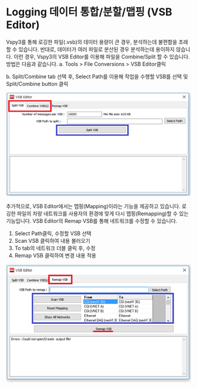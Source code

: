 # Logging 데이터 통합/분할/맵핑 (VSB Editor)

Vspy3를 통해 로깅한 파일(.vsb)의 데이터 용량이 큰 경우, 분석하는데 불편함을 초래할 수 있습니다. 반대로, 데이터가 여러 파일로 분산된 경우 분석하는데 용이하지 않습니다. 이런 경우, Vspy3의 VSB Editor를 이용해 파일을 Combine/Split 할 수 있습니다. 방법은 다음과 같습니다. a. Tools > File Conversions > VSB Editor클릭

b. Split/Combine tab 선택 후, Select Path를 이용해 작업을 수행할 VSB를 선택 및 Split/Combine button 클릭

![VSBEditor-SplitVSB](../.gitbook/assets/VSBEditor-SplitVSB.png)

추가적으로, VSB Editor에서는 맵핑(Mapping)이라는 기능을 제공하고 있습니다. 로깅한 파일의 차량 네트워크를 사용자의 환경에 맞게 다시 맵핑(Remapping)할 수 있는 기능입니다. VSB Editor의 Remap VSB를 통해 네트워크를 수정할 수 있습니다.

1. Select Path클릭, 수정할 VSB 선택
2. Scan VSB 클릭하여 내용 불러오기
3. To tab의 네트워크 더블 클릭 후, 수정
4. Remap VSB 클릭하여 변경 내용 적용

![VSBEditor-RemapVSB](../.gitbook/assets/VSBEditor-RemapVSB.png)
